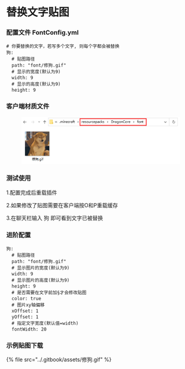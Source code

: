 # 替换文字贴图

### 配置文件 FontConfig.yml

```
# 你要替换的文字，若写多个文字, 则每个字都会被替换
狗:
  # 贴图路径
  path: "font/修狗.gif"
  # 显示的宽度(默认为9)
  width: 9
  # 显示的高度(默认为9)
  height: 9
```

### 客户端材质文件

<figure><img src="../.gitbook/assets/修狗.png" alt=""><figcaption></figcaption></figure>

### 测试使用

1.配置完成后重载插件

2.如果修改了贴图需要在客户端按O和P重载缓存

3.在聊天栏输入  狗   即可看到文字已被替换

### 进阶配置

```
狗:
  # 贴图路径
  path: "font/修狗.gif"
  # 显示图片的宽度(默认为9)
  width: 9
  # 显示图片的高度(默认为9)
  height: 9
  # 是否需要在文字前加§才会修改贴图
  color: true
  # 图片xy轴偏移
  xOffset: 1
  yOffset: 1
  # 指定文字宽度(默认值=width)
  fontWidth: 20

```

### 示例贴图下载

{% file src="../.gitbook/assets/修狗.gif" %}
